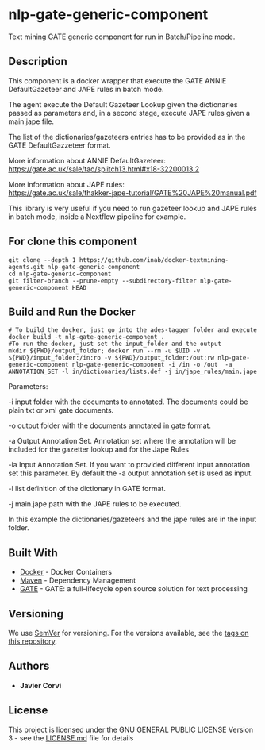 # nlp-gate-generic-component

Text mining GATE generic component for run in Batch/Pipeline mode.

## Description

This component is a docker wrapper that execute the GATE ANNIE DefaultGazeteer and JAPE rules in batch mode. 

The agent execute the Default Gazeteer Lookup given the dictionaries passed as parameters and, in a second stage, execute JAPE rules given a main.jape file.

The list of the dictionaries/gazeteers entries has to be provided as in the GATE DefaultGazzeteer format. 

More information about ANNIE DefaultGazeteer: 
https://gate.ac.uk/sale/tao/splitch13.html#x18-32200013.2

More information about JAPE rules:  
https://gate.ac.uk/sale/thakker-jape-tutorial/GATE%20JAPE%20manual.pdf

This library is very useful if you need to run gazeteer lookup and JAPE rules in batch mode, inside a Nextflow pipeline for example.  

## For clone this component

	git clone --depth 1 https://github.com/inab/docker-textmining-agents.git nlp-gate-generic-component
	cd nlp-gate-generic-component
	git filter-branch --prune-empty --subdirectory-filter nlp-gate-generic-component HEAD

## Build and Run the Docker 

	# To build the docker, just go into the ades-tagger folder and execute
	docker build -t nlp-gate-generic-component .
	#To run the docker, just set the input_folder and the output
	mkdir ${PWD}/output_folder; docker run --rm -u $UID -v ${PWD}/input_folder:/in:ro -v ${PWD}/output_folder:/out:rw nlp-gate-generic-component nlp-gate-generic-component -i /in -o /out	-a ANNOTATION_SET -l in/dictionaries/lists.def -j in/jape_rules/main.jape
Parameters:
<p>
-i input folder with the documents to annotated. The documents could be plain txt or xml gate documents.
</p>
<p>
-o output folder with the documents annotated in gate format.
</p>
<p>
-a Output Annotation Set. Annotation set where the annotation will be included for the gazetter lookup and for the Jape Rules
</p>
<p>
-ia Input Annotation Set. If you want to provided different input annotation set this parameter.  By default the -a output annotation set is used as input.  
</p>
<p>
-l list definition of the dictionary in GATE format.
</p>
<p>
-j main.jape path with the JAPE rules to be executed.
</p>	
		
In this example the dictionaries/gazeteers and the jape rules are in the input folder.

## Built With

* [Docker](https://www.docker.com/) - Docker Containers
* [Maven](https://maven.apache.org/) - Dependency Management
* [GATE](https://gate.ac.uk/overview.html) - GATE: a full-lifecycle open source solution for text processing

## Versioning

We use [SemVer](http://semver.org/) for versioning. For the versions available, see the [tags on this repository](https://github.com/inab/docker-textmining-agents/edit/master/nlp-standard-preprocessing/tags). 

## Authors

* **Javier Corvi** 


## License

This project is licensed under the GNU GENERAL PUBLIC LICENSE Version 3 - see the [LICENSE.md](LICENSE.md) file for details


